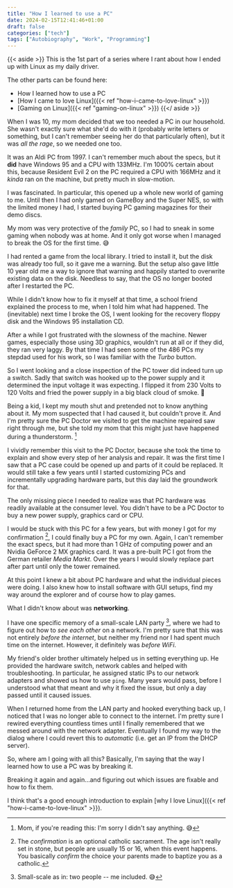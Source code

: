 ```yaml
---
title: "How I learned to use a PC"
date: 2024-02-15T12:41:46+01:00
draft: false
categories: ["tech"]
tags: ["Autobiography", "Work", "Programming"]
---
```


{{< aside >}}
This is the 1st part of a series where I rant about how I ended up with Linux as my daily driver.

The other parts can be found here:

* How I learned how to use a PC
* [How I came to love Linux]({{< ref "how-i-came-to-love-linux" >}})
* [Gaming on Linux]({{< ref "gaming-on-linux" >}})
{{</ aside >}}

When I was 10, my mom decided that we too needed a PC in our household. She wasn't exactly sure what she'd do with it (probably write letters or something, but I can't remember seeing her do that particularly often), but it was _all the rage_, so we needed one too.

It was an Aldi PC from 1997. I can't remember much about the specs, but it **did** have Windows 95 and a CPU with 133MHz. I'm 1000% certain about this, because Resident Evil 2 on the PC required a CPU with 166MHz and it _kinda_ ran on the machine, but pretty much in slow-motion.

I was fascinated. In particular, this opened up a whole new world of gaming to me. Until then I had only gamed on GameBoy and the Super NES, so with the limited money I had, I started buying PC gaming magazines for their demo discs.

My mom was very protective of the _family_ PC, so I had to sneak in some gaming when nobody was at home. And it only got worse when I managed to break the OS for the first time. 😅

I had rented a game from the local library. I tried to install it, but the disk was already too full, so it gave me a warning. But the setup also gave little 10 year old me a way to ignore that warning and happily started to overwrite existing data on the disk. Needless to say, that the OS no longer booted after I restarted the PC.

While I didn't know how to fix it myself at that time, a school friend explained the process to me, when I told him what had happened. The (inevitable) next time I broke the OS, I went looking for the recovery floppy disk and the Windows 95 installation CD.

After a while I got frustrated with the slowness of the machine. Newer games, especially those using 3D graphics, wouldn't run at all or if they did, they ran very laggy. By that time I had seen some of the 486 PCs my stepdad used for his work, so I was familiar with the _Turbo_ button.

So I went looking and a close inspection of the PC tower did indeed turn up a switch. Sadly that switch was hooked up to the power supply and it determined the input voltage it was expecting. I flipped it from 230 Volts to 120 Volts and fried the power supply in a big black cloud of smoke. 😬

Being a kid, I kept my mouth shut and pretended not to know anything about it. My mom suspected that I had caused it, but couldn't prove it. And I'm pretty sure the PC Doctor we visited to get the machine repaired saw right through me, but she told my mom that this might just have happened during a thunderstorm. [^sorry]

I vividly remember this visit to the PC Doctor, because she took the time to explain and show every step of her analysis and repair. It was the first time I saw that a PC case could be opened up and parts of it could be replaced. It would still take a few years until I started customizing PCs and incrementally upgrading hardware parts, but this day laid the groundwork for that.

The only missing piece I needed to realize was that PC hardware was readily available at the consumer level. You didn't have to be a PC Doctor to buy a new power supply, graphics card or CPU.

I would be stuck with this PC for a few years, but with money I got for my confirmation [^confirmation], I could finally buy a PC for my own. Again, I can't remember the exact specs, but it had more than 1 GHz of computing power and an Nvidia GeForce 2 MX graphics card. It was a pre-built PC I got from the German retailer _Media Markt_. Over the years I would slowly replace part after part until only the tower remained.

At this point I knew a bit about PC hardware and what the individual pieces were doing. I also knew how to install software with GUI setups, find my way around the explorer and of course how to play games.

What I didn't know about was **networking**.

I have one specific memory of a small-scale LAN party [^small-scale], where we had to figure out how to _see each other_ on a network. I'm pretty sure that this was not entirely _before the internet_, but neither my friend nor I had spent much time on the internet. However, it definitely was _before WiFi_.

My friend's older brother ultimately helped us in setting everything up. He provided the hardware switch, network cables and helped with troubleshooting. In particular, he assigned static IPs to our network adapters and showed us how to use `ping`. Many years would pass, before I understood what that meant and why it fixed the issue, but only a day passed until it caused issues.

When I returned home from the LAN party and hooked everything back up, I noticed that I was no longer able to connect to the internet. I'm pretty sure I rewired everything countless times until I finally remembered that we messed around with the network adapter. Eventually I found my way to the dialog where I could revert this to _automatic_ (i.e. get an IP from the DHCP server).

So, where am I going with all this? Basically, I'm saying that the way I learned how to use a PC was by breaking it.

Breaking it again and again...and figuring out which issues are fixable and how to fix them.

I think that's a good enough introduction to explain [why I love Linux]({{< ref "how-i-came-to-love-linux" >}}).

[^sorry]: Mom, if you're reading this: I'm sorry I didn't say anything. 😅
[^confirmation]: The _confirmation_ is an optional catholic sacrament. The age isn't really set in stone, but people are usually 15 or 16, when this event happens. You basically _confirm_ the choice your parents made to baptize you as a catholic.
[^small-scale]: Small-scale as in: two people -- me included. 😅
